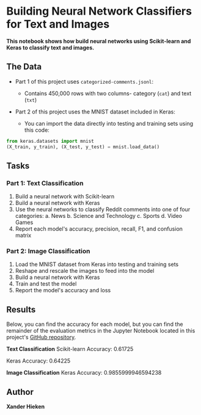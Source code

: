 # Building Neural Network Classifiers for Text and Images

**This notebook shows how build neural networks using Scikit-learn and Keras to classify text and images.**

## The Data
* Part 1 of this project uses `categorized-comments.jsonl`:
	* Contains 450,000 rows with two columns- category (`cat`) and text (`txt`)

* Part 2 of this project uses the MNIST dataset included in Keras:
	* You can import the data directly into testing and training sets using this code: 
```python
from keras.datasets import mnist
(X_train, y_train), (X_test, y_test) = mnist.load_data()
```
## Tasks
### Part 1: Text Classification
1. Build a neural network with Scikit-learn
2. Build a neural network with Keras
3. Use the neural networks to classify Reddit comments into one of four categories:
	a. News
	b. Science and Technology
	c. Sports
	d. Video Games 
4. Report each model's accuracy, precision, recall, F1, and confusion matrix

### Part 2: Image Classification
1. Load the MNIST dataset from Keras into testing and training sets
2. Reshape and rescale the images to feed into the model
3. Build a neural network with Keras
4. Train and test the model
5. Report the model's accuracy and loss

## Results
Below, you can find the accuracy for each model, but you can find the remainder of the evaluation metrics in the Jupyter Notebook located in this project's [GitHub repository](https://github.com/xanderhieken/NeuralNetworkClassifier). 

**Text Classification**
Scikit-learn Accuracy: 0.61725

Keras Accuracy: 0.64225

**Image Classification**
Keras Accuracy: 0.9855999946594238

## Author
**Xander Hieken**
